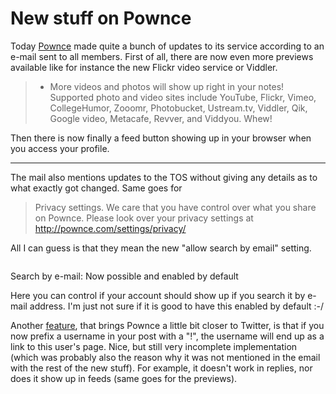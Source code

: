 # New stuff on Pownce

Today [Pownce](http://pownce.com) made quite a bunch of updates to its service according to an e-mail sent to all members. First of all, there are now even more previews available like for instance the new Flickr video service or Viddler. 

> - More videos and photos will show up right in your notes! Supported photo and video sites include YouTube, Flickr, Vimeo, CollegeHumor, Zooomr, Photobucket, Ustream.tv, Viddler, Qik, Google video, Metacafe, Revver, and Viddyou. Whew!

Then there is now finally a feed button showing up in your browser when you access your profile.

-------------------------------

The mail also mentions updates to the TOS without giving any details as to what exactly got changed. Same goes for 

> Privacy settings. We care that you have control over what you share on Pownce. Please look over your privacy settings at http://pownce.com/settings/privacy/

All I can guess is that they mean the new "allow search by email" setting.

<div class="figure"><img src="{uploads}/pownceemailsearch.png" alt=""/><p class="caption">Search by e-mail: Now possible and enabled by default</p></div>

Here you can control if your account should show up if you search it by e-mail address. I'm just not sure if it is good to have this enabled by default :-/

Another [feature](http://pownce.com/leahculver/notes/1776729/), that brings Pownce a little bit closer to Twitter, is that if you now prefix a username in your post with a "!", the username will end up as a link to this user's page. Nice, but still very incomplete implementation (which was probably also the reason why it was not mentioned in the email with the rest of the new stuff). For example, it doesn't work in replies, nor does it show up in feeds (same goes for the previews).